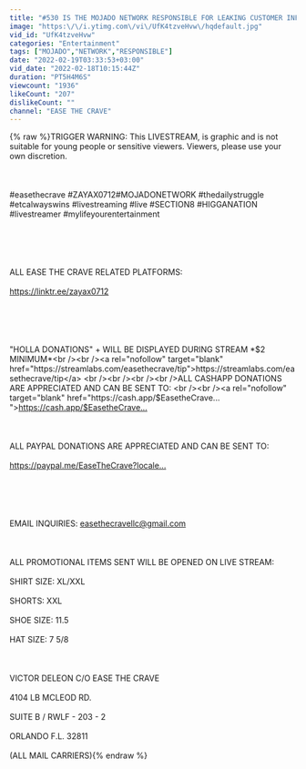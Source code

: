 ```yaml
---
title: "#530 IS THE MOJADO NETWORK RESPONSIBLE FOR LEAKING CUSTOMER INFORMATION?"
image: "https:\/\/i.ytimg.com\/vi\/UfK4tzveHvw\/hqdefault.jpg"
vid_id: "UfK4tzveHvw"
categories: "Entertainment"
tags: ["MOJADO","NETWORK","RESPONSIBLE"]
date: "2022-02-19T03:33:53+03:00"
vid_date: "2022-02-18T10:15:44Z"
duration: "PT5H4M6S"
viewcount: "1936"
likeCount: "207"
dislikeCount: ""
channel: "EASE THE CRAVE"
---
```

{% raw %}TRIGGER WARNING: This LIVESTREAM, is graphic and is not suitable for young people or sensitive viewers. Viewers, please use your own discretion.<br /><br /><br /><br />#easethecrave​​​​​​​​​​ #ZAYAX0712​​​ #MOJADONETWORK #thedailystruggle  #etcalwayswins #livestreaming #live #SECTION8 #HIGGANATION​​ #livestreamer #mylifeyourentertainment<br /><br /><br /><br /><br /><br />ALL EASE THE CRAVE RELATED PLATFORMS:<br /><br /><a rel="nofollow" target="blank" href="https://linktr.ee/zayax0712​​​​​​​​​​​​​​">https://linktr.ee/zayax0712​​​​​​​​​​​​​​</a><br /><br /><br /><br /><br /><br />&quot;HOLLA DONATIONS&quot; + WILL BE DISPLAYED DURING STREAM *$2 MINIMUM*<br /><br /><a rel="nofollow" target="blank" href="https://streamlabs.com/easethecrave/tip">https://streamlabs.com/easethecrave/tip</a> <br /><br /><br /><br />ALL CASHAPP DONATIONS ARE APPRECIATED AND CAN BE SENT TO:   <br /><br /><a rel="nofollow" target="blank" href="https://cash.app/$EasetheCrave​​​​​​​...​">https://cash.app/$EasetheCrave​​​​​​​...​</a><br /><br /><br /><br />ALL PAYPAL DONATIONS ARE APPRECIATED AND CAN BE SENT TO:<br /><br /><a rel="nofollow" target="blank" href="https://paypal.me/EaseTheCrave?locale...​">https://paypal.me/EaseTheCrave?locale...​</a><br /><br /><br /><br /><br /><br />EMAIL INQUIRIES:  easethecravellc@gmail.com <br /><br /><br /><br />ALL PROMOTIONAL ITEMS SENT WILL BE OPENED ON LIVE STREAM:<br /><br />SHIRT SIZE: XL/XXL<br /><br />SHORTS: XXL<br /><br />SHOE SIZE:  11.5<br /><br />HAT SIZE: 7 5/8<br /><br /><br /><br />VICTOR DELEON C/O EASE THE CRAVE<br /><br />4104 LB MCLEOD RD.<br /><br />SUITE B / RWLF - 203 - 2<br /><br />ORLANDO F.L. 32811<br /><br />(ALL MAIL CARRIERS){% endraw %}
